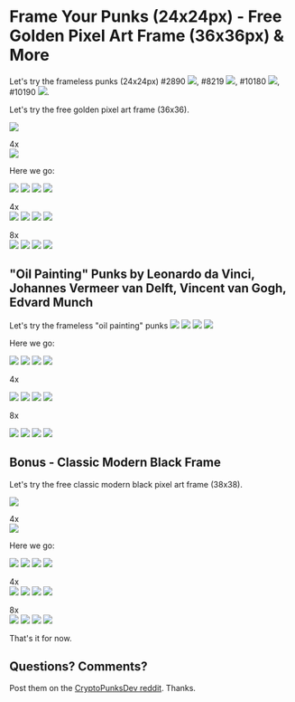 # Frame Your Punks (24x24px) - Free Golden Pixel Art Frame (36x36px) & More


Let's try the frameless punks (24x24px)
\#2890 ![](i/punk-2890.png),
\#8219 ![](i/punk-8219.png),
\#10180 ![](i/punk-10180.png),
\#10190 ![](i/punk-10190.png).


Let's try the free golden pixel art frame (36x36).

![](i/frame24x24.png)

4x <br> ![](i/frame24x24@4x.png)


Here we go:

![](i/framedpunk-2890.png)
![](i/framedpunk-8219.png)
![](i/framedpunk-10180.png)
![](i/framedpunk-10190.png)

4x <br>
![](i/framedpunk-2890@4x.png)
![](i/framedpunk-8219@4x.png)
![](i/framedpunk-10180@4x.png)
![](i/framedpunk-10190@4x.png)

8x <br>
![](i/framedpunk-2890@8x.png)
![](i/framedpunk-8219@8x.png)
![](i/framedpunk-10180@8x.png)
![](i/framedpunk-10190@8x.png)




## "Oil Painting" Punks by Leonardo da Vinci, Johannes Vermeer van Delft, Vincent van Gogh, Edvard Munch


Let's try the frameless "oil painting" punks
![](i/mona_lisa.png)
![](i/girl_with_a_pearl_earring.png)
![](i/van_gogh_self-portrait.png)
![](i/the_scream.png)

Here we go:

![](i/framed-mona_lisa.png)
![](i/framed-girl_with_a_pearl_earring.png)
![](i/framed-van_gogh_self-portrait.png)
![](i/framed-the_scream.png)

4x <br>

![](i/framed-mona_lisa@4x.png)
![](i/framed-girl_with_a_pearl_earring@4x.png)
![](i/framed-van_gogh_self-portrait@4x.png)
![](i/framed-the_scream@4x.png)

8x <br>

![](i/framed-mona_lisa@8x.png)
![](i/framed-girl_with_a_pearl_earring@8x.png)
![](i/framed-van_gogh_self-portrait@8x.png)
![](i/framed-the_scream@8x.png)





## Bonus - Classic Modern Black Frame

Let's try the free classic modern black pixel art frame (38x38).

![](i/frame_black24x24.png)

4x <br> ![](i/frame_black24x24@4x.png)


Here we go:

![](i/framedpunk_black-2890.png)
![](i/framedpunk_black-8219.png)
![](i/framedpunk_black-10180.png)
![](i/framedpunk_black-10190.png)

4x <br>
![](i/framedpunk_black-2890@4x.png)
![](i/framedpunk_black-8219@4x.png)
![](i/framedpunk_black-10180@4x.png)
![](i/framedpunk_black-10190@4x.png)

8x <br>
![](i/framedpunk_black-2890@8x.png)
![](i/framedpunk_black-8219@8x.png)
![](i/framedpunk_black-10180@8x.png)
![](i/framedpunk_black-10190@8x.png)





That's it for now.


## Questions? Comments?

Post them on the [CryptoPunksDev reddit](https://old.reddit.com/r/CryptoPunksDev). Thanks.


